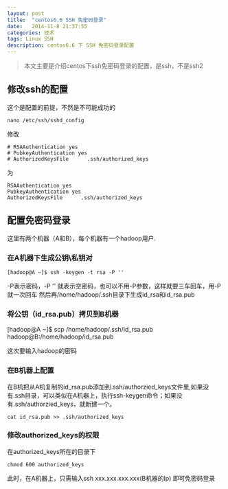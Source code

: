 ```yaml
---
layout: post
title:  "centos6.6 SSH 免密码登录"
date:   2014-11-8 21:37:55
categories: 技术
tags: Linux SSH
description: centos6.6 下 SSH 免密码登录配置
---
```


> 本文主要是介绍centos下ssh免密码登录的配置，是ssh，不是ssh2


## 修改ssh的配置
这个是配置的前提，不然是不可能成功的

	nano /etc/ssh/sshd_config

修改

	# RSAAuthentication yes
	# PubkeyAuthentication yes
	# AuthorizedKeysFile      .ssh/authorized_keys

为

	RSAAuthentication yes
	PubkeyAuthentication yes
	AuthorizedKeysFile      .ssh/authorized_keys

## 配置免密码登录
这里有两个机器（A和B），每个机器有一个hadoop用户.

### 在A机器下生成公钥\私钥对
	[hadoop@A ~]$ ssh -keygen -t rsa -P ''

-P表示密码，-P '' 就表示空密码，也可以不用-P参数，这样就要三车回车，用-P就一次回车
然后再/home/hadoop/.ssh目录下生成id_rsa和id_rsa.pub

### 将公钥（id_rsa.pub）拷贝到B机器

[hadoop@A ~]$ scp /home/hadoop/.ssh/id_rsa.pub hadoop@B:/home/hadoop/id_rsa.pub

这次要输入hadoop的密码

### 在B机器上配置
在B机把从A机复制的id_rsa.pub添加到.ssh/authorzied_keys文件里,如果没有.ssh目录，可以类似在A机器上，执行ssh-keygen命令；如果没有.ssh/authorzied_keys，就新建一个。

	cat id_rsa.pub >> .ssh/authorized_keys 

### 修改authorized_keys的权限
在authorized_keys所在的目录下

	chmod 600 authorized_keys

此时，在A机器上，只需输入ssh xxx.xxx.xxx.xxx(B机器的Ip) 即可免密码登录

[jekyll]:      http://jekyllrb.com
[jekyll-gh]:   https://github.com/jekyll/jekyll
[jekyll-help]: https://github.com/jekyll/jekyll-help
